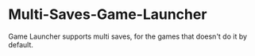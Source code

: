 # Multi-Saves-Game-Launcher
Game Launcher supports multi saves, for the games that doesn't do it by default.
